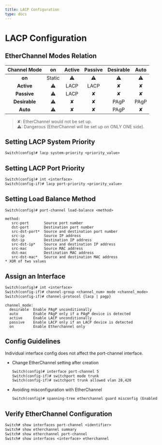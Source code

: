 ```yaml
---
title: LACP Configuration
type: docs
---
```


# LACP Configuration

## EtherChannel Modes Relation

| Channel Mode  |    on    |  Active  | Passive  | Desirable |   Auto   |
| :-----------: | :------: | :------: | :------: | :-------: | :------: |
|    **on**     |  Static  | &#x26A0; | &#x26A0; | &#x26A0;  | &#x26A0; |
|  **Active**   | &#x26A0; |   LACP   |   LACP   | &#x2718;  | &#x2718; |
|  **Passive**  | &#x26A0; |   LACP   | &#x2718; | &#x2718;  | &#x2718; |
| **Desirable** | &#x26A0; | &#x2718; | &#x2718; |   PAgP    |   PAgP   |
|   **Auto**    | &#x26A0; | &#x2718; | &#x2718; |   PAgP    | &#x2718; |

> &#x2718;: EtherChannel would not be set up.  
> &#x26A0;: Dangerous (EtherChannel will be set up on ONLY ONE side).

## Setting LACP System Priority

```txt
Switch(config)# lacp system-priority <priority_value>
```

## Setting LACP Port Priority

```txt
Switch(config)# int <interface>
Switch(config-if)# lacp port-priority <priority_value>
```

## Setting Load Balance Method

```txt
Switch(config)# port-channel load-balance <method>
```

```
method:
   src-port       Source port number
   dst-port       Destination port number
   src-dst-port*  Source and destination port number
   src-ip         Source IP address
   dst-ip         Destination IP address
   src-dst-ip*    Source and destination IP address
   src-mac        Source MAC address
   dst-mac        Destination MAC address
   src-dst-mac*   Source and destination MAC address
* XOR of two values
```

## Assign an Interface

```txt
Switch(config)# int <interface>
Switch(config-if)# channel-group <channel_num> mode <channel_mode>
Switch(config-if)# channel-protocol {lacp | pagp}
```

```
channel_mode:
  desirable  Enable PAgP unconditionally
  auto       Enable PAgP only if a PAgP device is detected
  active     Enable LACP unconditionally
  passive    Enable LACP only if an LACP device is detected
  on         Enable Etherchannel only
```

## Config Guidelines

Individual interface config does not affect the port-channel interface.

- Change EtherChannel setting after creation
  ```txt
  Switch(config)# interface port-channel 5
  Switch(config-if)# switchport mode trunk
  Switch(config-if)# switchport trunk allowed vlan 28,420
  ```
- Avoiding misconfiguration with EtherChannel
  ```txt
  Switch(config)# spanning-tree etherchannel guard misconfig (Enabled by default)
  ```

## Verify EtherChannel Configuration

```txt
Switch# show interfaces port-channel <identifier>
Switch# show etherchannel summary
Switch# show etherchannel port-channel
Switch# show interfaces <interface> etherchannel
```
